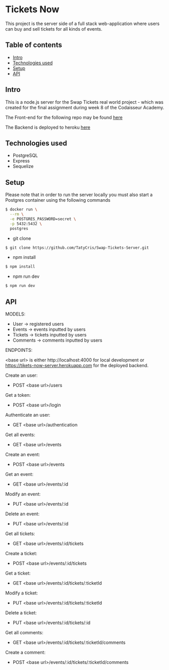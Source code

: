 # Tickets Now
This project is the server side of a full stack web-application where users can buy and sell tickets for all kinds of events.

## Table of contents
- [Intro](#Intro)
- [Technologies used](#Technologies-used)
- [Setup](#Setup)
- [API](#API)

## Intro
This is a node.js server for the Swap Tickets real world project - which was created for the final assignment during week 8 of the Codaisseur Academy.

The Front-end for the following repo may be found [here](https://github.com/TatyCris/Swap-Tickets-Client)

The Backend is deployed to heroku [here](
https://tikets-now-server.herokuapp.com)

## Technologies used
- PostgreSQL
- Express
- Sequelize

## Setup

Please note that in order to run the server locally you must also start a Postgres container using the following commands

```bash
$ docker run \
  --rm \
  -e POSTGRES_PASSWORD=secret \
  -p 5432:5432 \
  postgres
```
  
- git clone
```bash
$ git clone https://github.com/TatyCris/Swap-Tickets-Server.git
```

- npm install
```bash
$ npm install
```

- npm run dev
```bash
$ npm run dev
```

## API

MODELS:

- User -> registered users
- Events -> events inputted by users
- Tickets -> tickets inputted by users
- Comments -> comments inputted by users

ENDPOINTS:

\<base url\> is either http://localhost:4000 for local development or https://tikets-now-server.herokuapp.com for the deployed backend.
</br>

Create an user:
- POST \<base url\>/users

Get a token:
- POST \<base url\>/login

Authenticate an user:
- GET \<base url\>/authentication

Get all events:
- GET \<base url\>/events

Create an event:
- POST \<base url\>/events

Get an event:
- GET \<base url\>/events/:id

Modify an event:
- PUT \<base url\>/events/:id

Delete an event:
- PUT \<base url\>/events/:id

Get all tickets:
- GET \<base url\>/events/:id/tickets

Create a ticket:
- POST \<base url\>/events/:id/tickets

Get a ticket:
- GET \<base url\>/events/:id/tickets/:ticketId

Modify a ticket:
- PUT \<base url\>/events/:id/tickets/:ticketId

Delete a ticket:
- PUT \<base url\>/events/:id/tickets/:id

Get all comments:
- GET \<base url\>/events/:id/tickets/:ticketId/comments

Create a comment:
- POST \<base url\>/events/:id/tickets/:ticketId/comments
